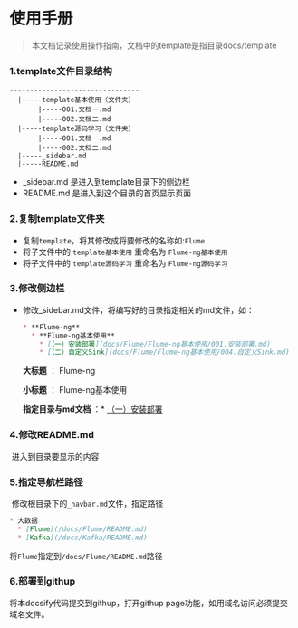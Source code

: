 # 使用手册

> 本文档记录使用操作指南，文档中的template是指目录docs/template

### 1.template文件目录结构

```shell
--------------------------------  
  |-----template基本使用（文件夹）
       |-----001.文档一.md
       |-----002.文档二.md
  |-----template源码学习（文件夹）
       |-----001.文档一.md
       |-----002.文档二.md
  |-----_sidebar.md
  |-----README.md
```

- _sidebar.md 是进入到template目录下的侧边栏
- README.md 是进入到这个目录的首页显示页面

### 2.复制template文件夹

- 复制`template`，将其修改成将要修改的名称如:`Flume`
- 将子文件中的 `template基本使用` 重命名为 `Flume-ng基本使用`
- 将子文件中的 `template源码学习` 重命名为 `Flume-ng源码学习`

### 3.修改侧边栏

- 修改_sidebar.md文件，将编写好的目录指定相关的md文件，如：

  ```markdown
  * **Flume-ng**
    * **Flume-ng基本使用**
      * [（一）安装部署](docs/Flume/Flume-ng基本使用/001.安装部署.md)
      * [（二）自定义Sink](docs/Flume/Flume-ng基本使用/004.自定义Sink.md)
  ```

  **大标题** ： Flume-ng

  **小标题**  ： Flume-ng基本使用 

  **指定目录与md文档**  ：* [（一）安装部署](docs/Flume/Flume-ng基本使用/001.安装部署.md)

### 4.修改README.md

​      进入到目录要显示的内容

### 5.指定导航栏路径

​     修改根目录下的`_navbar.md`文件，指定路径

```markdown
* 大数据
  * [Flume](/docs/Flume/README.md)
  * [Kafka](/docs/Kafka/README.md)
```

将`Flume`指定到`/docs/Flume/README.md`路径

### 6.部署到githup

将本docsify代码提交到githup，打开githup page功能，如用域名访问必须提交域名文件。